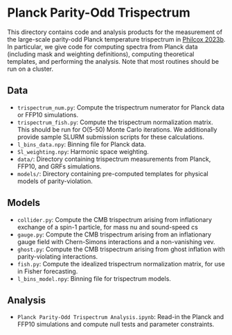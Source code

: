 # Planck Parity-Odd Trispectrum

This directory contains code and analysis products for the measurement of the large-scale parity-odd Planck temperature trispectrum in [Philcox 2023b](https://arxiv.org/abs/2303.12106). In particular, we give code for computing spectra from Planck data (including mask and weighting definitions), computing theoretical templates, and performing the analysis. Note that most routines should be run on a cluster. 

## Data
- ```trispectrum_num.py```: Compute the trispectrum numerator for Planck data or FFP10 simulations.
- ```trispectrum_fish.py```: Compute the trispectrum normalization matrix. This should be run for O(5-50) Monte Carlo iterations.
We additionally provide sample SLURM submission scripts for these calculations.
- ```l_bins_data.npy```: Binning file for Planck data.
- ```Sl_weighting.npy```: Harmonic space weighting.
- ```data/```: Directory containing trispectrum measurements from Planck, FFP10, and GRFs simulations.
- ```models/```: Directory containing pre-computed templates for physical models of parity-violation.

## Models
- ```collider.py```: Compute the CMB trispectrum arising from inflationary exchange of a spin-1 particle, for mass nu and sound-speed cs
- ```gauge.py```: Compute the CMB trispectrum arising from an inflationary gauge field with Chern-Simons interactions and a non-vanishing vev.
- ```ghost.py```: Compute the CMB trispectrum arising from ghost inflation with parity-violating interactions.
- ```fish.py```: Compute the idealized trispectrum normalization matrix, for use in Fisher forecasting.
- ```l_bins_model.npy```: Binning file for trispectrum models.

## Analysis
- ```Planck Parity-Odd Trispectrum Analysis.ipynb```: Read-in the Planck and FFP10 simulations and compute null tests and parameter constraints.
